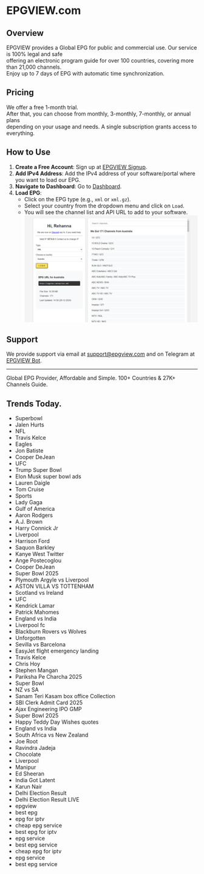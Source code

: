 # EPGVIEW.com



## Overview
EPGVIEW provides a Global EPG for public and commercial use. Our service is 100% legal and safe\
offering an electronic program guide for over 100 countries, covering more than 21,000 channels.\
Enjoy up to 7 days of EPG with automatic time synchronization.

## Pricing
We offer a free 1-month trial. \
After that, you can choose from monthly, 3-monthly, 7-monthly, or annual plans \
depending on your usage and needs. A single subscription grants access to everything.

## How to Use
1. **Create a Free Account**: Sign up at [EPGVIEW Signup](https://epgview.com/signup.php).
2. **Add IPv4 Address**: Add the IPv4 address of your software/portal where you want to load our EPG.
3. **Navigate to Dashboard**: Go to [Dashboard](https://epgview.com/dashboard.php).
4. **Load EPG**:
   - Click on the EPG type (e.g., `xml` or `xml.gz`).
   - Select your country from the dropdown menu and click on `Load`.
   - You will see the channel list and API URL to add to your software.
![EPGVIEW](img/dashboard.png)
## Support
We provide support via email at [support@epgview.com](mailto:support@epgview.com) and on Telegram at [EPGVIEW Bot](https://t.me/epgview_bot).

---

Global EPG Provider, Affordable and Simple. 100+ Countries & 27K+ Channels Guide.

## Trends Today.

- Superbowl
- Jalen Hurts
- NFL
- Travis Kelce
- Eagles
- Jon Batiste
- Cooper DeJean
- UFC
- Trump Super Bowl
- Elon Musk super bowl ads
- Lauren Daigle
- Tom Cruise
- Sports
- Lady Gaga
- Gulf of America
- Aaron Rodgers
- A.J. Brown
- Harry Connick Jr
- Liverpool
- Harrison Ford
- Saquon Barkley
- Kanye West Twitter
- Ange Postecoglou
- Cooper DeJean
- Super Bowl 2025
- Plymouth Argyle vs Liverpool
- ASTON VILLA VS TOTTENHAM
- Scotland vs Ireland
- UFC
- Kendrick Lamar
- Patrick Mahomes
- England vs India
- Liverpool fc
- Blackburn Rovers vs Wolves
- Unforgotten
- Sevilla vs Barcelona
- EasyJet flight emergency landing
- Travis Kelce
- Chris Hoy
- Stephen Mangan
- Pariksha Pe Charcha 2025
- Super Bowl
- NZ vs SA
- Sanam Teri Kasam box office Collection
- SBI Clerk Admit Card 2025
- Ajax Engineering IPO GMP
- Super Bowl 2025
- Happy Teddy Day Wishes quotes
- England vs India
- South Africa vs New Zealand
- Joe Root
- Ravindra Jadeja
- Chocolate
- Liverpool
- Manipur
- Ed Sheeran
- India Got Latent
- Karun Nair
- Delhi Election Result
- Delhi Election Result LIVE
- epgview
- best epg
- epg for iptv
- cheap epg service
- best epg for iptv
- epg service
- best epg service
- cheap epg for iptv
- epg service
- best epg service
